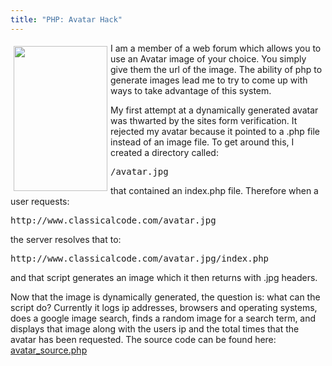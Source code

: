 ```yaml
---
title: "PHP: Avatar Hack"
---
```


<img class="size-full wp-image-144 alignleft" style="margin: 5px; float: left;" title="avatar Hack" src="/uploads/2008/11/avatar.jpg" alt="" width="150" height="232" />I am a member of a web forum which allows you to use an Avatar image of your choice. You simply give them the url of the image. The ability of php to generate images lead me to try to come up with ways to take advantage of this system.

My first attempt at a dynamically generated avatar was thwarted by the sites form verification. It rejected my avatar because it pointed to a .php file instead of an image file. To get around this, I created a directory called:
<pre>/avatar.jpg</pre>
that contained an index.php file. Therefore when a user requests:
<pre>http://www.classicalcode.com/avatar.jpg</pre>
the server resolves that to:
<pre>http://www.classicalcode.com/avatar.jpg/index.php</pre>
and that script generates an image which it then returns with .jpg headers.

Now that the image is dynamically generated, the question is: what can the script do? Currently it logs ip addresses, browsers and operating systems, does a google image search, finds a random image for a search term, and displays that image along with the users ip and the total times that the avatar has been requested. The source code can be found here: <a href="https://gist.github.com/4093003" target="_blank">avatar_source.php</a>
